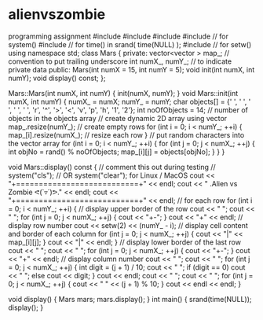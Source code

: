 # alienvszombie
programming assignment
#include <iostream>
#include <string>
#include <vector>
#include <cstdlib> // for system()
#include <ctime>   // for time() in srand( time(NULL) );
#include <iomanip> // for setw()
using namespace std;
class Mars
{
private:
    vector<vector<char> > map_; // convention to put trailing underscore
    int numX_, numY_;          // to indicate private data
public:
    Mars(int numX = 15, int numY = 5);
    void init(int numX, int numY);
    void display() const;
};

Mars::Mars(int numX, int numY)
{
    init(numX, numY);
}
void Mars::init(int numX, int numY)
{
    numX_ = numX;
    numY_ = numY;
    char objects[] = {' ', ' ', ' ', ' ', ' ', 'r', '^', '>', '<', 'v', 'p', 'h', '1', '2'};
    int noOfObjects = 14; // number of objects in the objects array
    // create dynamic 2D array using vector
    map_.resize(numY_); // create empty rows
    for (int i = 0; i < numY_; ++i)
    {
        map_[i].resize(numX_); // resize each row
    }
    // put random characters into the vector array
    for (int i = 0; i < numY_; ++i)
    {
        for (int j = 0; j < numX_; ++j)
        {
            int objNo = rand() % noOfObjects;
            map_[i][j] = objects[objNo];
        }
    }
}

void Mars::display() const
{
    // comment this out during testing
    // system("cls"); // OR system("clear"); for Linux / MacOS
    cout << "+===========================+" << endl;
    cout << " .Alien vs Zombie ᕙ(`▿´)ᕗ." << endl;
    cout << "+===========================+" << endl;
    // for each row
    for (int i = 0; i < numY_; ++i)
    {
        // display upper border of the row
        cout << " ";
        cout << " ";
        for (int j = 0; j < numX_; ++j)
        {
            cout << "+-";
        }
        cout << "+" << endl;
        // display row number
        cout << setw(2) << (numY_ - i);
        // display cell content and border of each column
        for (int j = 0; j < numX_; ++j)
        {
            cout << "|" << map_[i][j];
        }
        cout << "|" << endl;
    }
    // display lower border of the last row
    cout << " ";
    cout << " ";
    for (int j = 0; j < numX_; ++j)
    {
        cout << "+-";
    }
    cout << "+" << endl;
    // display column number
    cout << " ";
    cout << " ";
    for (int j = 0; j < numX_; ++j)
    {
        int digit = (j + 1) / 10;
        cout << " ";
        if (digit == 0)
            cout << " ";
        else
            cout << digit;
    }
    cout << endl;
    cout << " ";
    cout << " ";
    for (int j = 0; j < numX_; ++j)
    {
        cout << " " << (j + 1) % 10;
    }
    cout << endl
         << endl;
}

void display()
{
    Mars mars;
    mars.display();
}
int main()
{
    srand(time(NULL));
    display();
}
